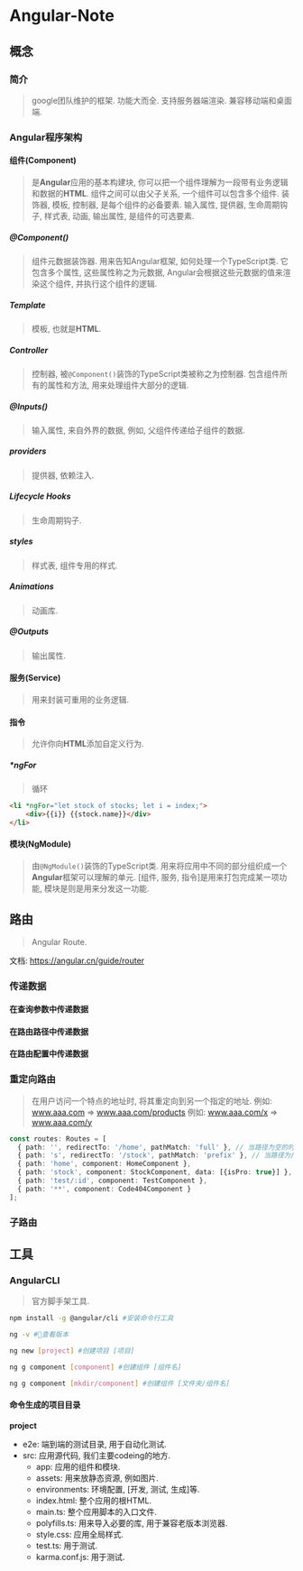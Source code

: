 # Angular-Note

## 概念

### 简介

> google团队维护的框架.
> 功能大而全.
> 支持服务器端渲染.
> 兼容移动端和桌面端.

### Angular程序架构

#### 组件(Component)

> 是**Angular**应用的基本构建块, 你可以把一个组件理解为一段带有业务逻辑和数据的**HTML**.
> 组件之间可以由父子关系, 一个组件可以包含多个组件.
> 装饰器, 模板, 控制器, 是每个组件的必备要素.
> 输入属性, 提供器, 生命周期钩子, 样式表, 动画, 输出属性, 是组件的可选要素.

##### @Component()

> 组件元数据装饰器.
> 用来告知Angular框架, 如何处理一个TypeScript类.
> 它包含多个属性, 这些属性称之为元数据, Angular会根据这些元数据的值来渲染这个组件, 并执行这个组件的逻辑.

##### Template

> 模板, 也就是**HTML**.

##### Controller

> 控制器, 被`@Component()`装饰的TypeScript类被称之为控制器.
> 包含组件所有的属性和方法, 用来处理组件大部分的逻辑.

##### @Inputs()

> 输入属性, 来自外界的数据, 例如, 父组件传递给子组件的数据.

##### providers

> 提供器, 依赖注入.

##### Lifecycle Hooks

> 生命周期钩子.

##### styles

> 样式表, 组件专用的样式.

##### Animations

> 动画库.

##### @Outputs

> 输出属性.

#### 服务(Service)

> 用来封装可重用的业务逻辑.

#### 指令

> 允许你向**HTML**添加自定义行为.

##### *ngFor

> 循环

```html
<li *ngFor="let stock of stocks; let i = index;">
	<div>{{i}} {{stock.name}}</div>
</li>
```

#### 模块(NgModule)

> 由`@NgModule()`装饰的TypeScript类.
> 用来将应用中不同的部分组织成一个**Angular**框架可以理解的单元.
> [组件, 服务, 指令]是用来打包完成某一项功能, 模块是则是用来分发这一功能.

## 路由

> Angular Route.

文档: https://angular.cn/guide/router

### 传递数据

#### 在查询参数中传递数据

#### 在路由路径中传递数据

#### 在路由配置中传递数据

### 重定向路由

> 在用户访问一个特点的地址时, 将其重定向到另一个指定的地址.
> 例如: www.aaa.com => www.aaa.com/products
> 例如: www.aaa.com/x => www.aaa.com/y

```typescript
const routes: Routes = [
  { path: '', redirectTo: '/home', pathMatch: 'full' }, // 当路径为空的时候, 重定向到 /home
  { path: 's', redirectTo: '/stock', pathMatch: 'prefix' }, // 当路径为/s的时候, 重定向到 /stock
  { path: 'home', component: HomeComponent },
  { path: 'stock', component: StockComponent, data: [{isPro: true}] },
  { path: 'test/:id', component: TestComponent },
  { path: '**', component: Code404Component }
];
```

### 子路由

## 工具

### AngularCLI

> 官方脚手架工具.

```bash
npm install -g @angular/cli #安装命令行工具

ng -v #查看版本

ng new [project] #创建项目 [项目]

ng g component [component] #创建组件 [组件名] 

ng g component [mkdir/component] #创建组件 [文件夹/组件名]
```

#### 命令生成的项目目录

**project**
- e2e: 端到端的测试目录, 用于自动化测试.
- src: 应用源代码, 我们主要codeing的地方.
	- app: 应用的组件和模块.
	- assets: 用来放静态资源, 例如图片.
	- environments: 环境配置, [开发, 测试, 生成]等.
	- index.html: 整个应用的根HTML.
	- main.ts: 整个应用脚本的入口文件.
	- polyfills.ts: 用来导入必要的库, 用于兼容老版本浏览器.
	- style.css: 应用全局样式.
	- test.ts: 用于测试.
	- karma.conf.js: 用于测试.

